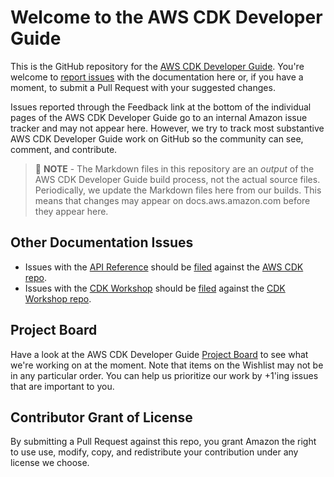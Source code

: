# Welcome to the AWS CDK Developer Guide

This is the GitHub repository for the [AWS CDK Developer Guide](https://docs.aws.amazon.com/cdk/latest/guide/home.html). 
You're welcome to [report issues](https://github.com/awsdocs/aws-cdk-guide/issues/new) with the documentation here or, if you have a moment, to submit a Pull Request with your 
suggested changes.

Issues reported through the Feedback link at the bottom of the individual pages of the AWS CDK Developer Guide go to an internal
Amazon issue tracker and may not appear here. However, we try to track most substantive AWS CDK Developer Guide work on GitHub 
so the community can see, comment, and contribute.

> :memo: **NOTE** -
> The Markdown files in this repository are an *output* of the AWS CDK Developer Guide build process, not the actual source files. 
Periodically, we update the Markdown files here from our builds. This means that changes may appear on docs.aws.amazon.com before they appear
here.

## Other Documentation Issues

* Issues with the [API Reference](https://docs.aws.amazon.com/cdk/api/latest/docs/aws-construct-library.html) should be [filed](https://github.com/aws/aws-cdk/issues/new/choose) against the [AWS CDK repo](https://github.com/aws/aws-cdk/).
* Issues with the [CDK Workshop](https://cdkworkshop.com/) should be [filed](https://github.com/aws-samples/aws-cdk-intro-workshop/issues/new/choose) against the [CDK Workshop repo](https://github.com/aws-samples/aws-cdk-intro-workshop).

## Project Board

Have a look at the AWS CDK Developer Guide [Project Board](https://github.com/awsdocs/aws-cdk-guide/projects/1) 
to see what we're working on at the moment. Note that items on the Wishlist may not be in any particular order. You can help us prioritize our work by +1'ing issues that are important to you.

## Contributor Grant of License

By submitting a Pull Request against this repo, you grant Amazon the right to use use, modify, copy, and redistribute your contribution 
under any license we choose.
